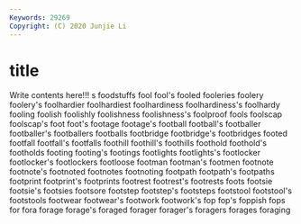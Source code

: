 ```yaml
---
Keywords: 29269
Copyright: (C) 2020 Junjie Li
---
```


# title

Write contents here!!!
s
foodstuffs 
fool 
fool's 
fooled 
fooleries 
foolery 
foolery's 
foolhardier 
foolhardiest 
foolhardiness
foolhardiness's 
foolhardy 
fooling 
foolish 
foolishly 
foolishness 
foolishness's 
foolproof 
fools 
foolscap
foolscap's 
foot 
foot's 
footage 
footage's 
football 
football's 
footballer 
footballer's 
footballers
footballs 
footbridge 
footbridge's 
footbridges 
footed 
footfall 
footfall's 
footfalls 
foothill 
foothill's
foothills 
foothold 
foothold's 
footholds 
footing 
footing's 
footings 
footlights 
footlights's 
footlocker
footlocker's 
footlockers 
footloose 
footman 
footman's 
footmen 
footnote 
footnote's 
footnoted 
footnotes
footnoting 
footpath 
footpath's 
footpaths 
footprint 
footprint's 
footprints 
footrest 
footrest's 
footrests
foots 
footsie 
footsie's 
footsies 
footsore 
footstep 
footstep's 
footsteps 
footstool 
footstool's
footstools 
footwear 
footwear's 
footwork 
footwork's 
fop 
fop's 
foppish 
fops 
for
fora 
forage 
forage's 
foraged 
forager 
forager's 
foragers 
forages 
foraging 
